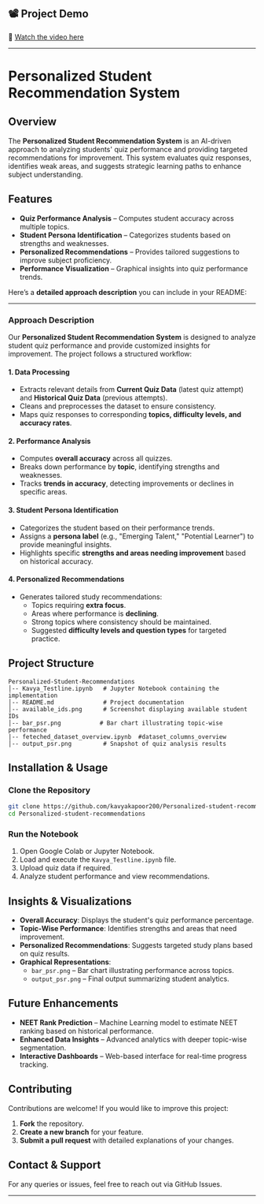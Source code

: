 ## 📽️ Project Demo

🔗 [Watch the video here](https://drive.google.com/file/d/1xyqakcNvdsZ7Ph_M-lz3gcoL3Zflj5na/view?usp=sharing)

---

# **Personalized Student Recommendation System**  

## **Overview**  
The **Personalized Student Recommendation System** is an AI-driven approach to analyzing students' quiz performance and providing targeted recommendations for improvement. This system evaluates quiz responses, identifies weak areas, and suggests strategic learning paths to enhance subject understanding.  

## **Features**  
- **Quiz Performance Analysis** – Computes student accuracy across multiple topics.  
- **Student Persona Identification** – Categorizes students based on strengths and weaknesses.  
- **Personalized Recommendations** – Provides tailored suggestions to improve subject proficiency.  
- **Performance Visualization** – Graphical insights into quiz performance trends.  

Here’s a **detailed approach description** you can include in your README:  

---

### **Approach Description**  

Our **Personalized Student Recommendation System** is designed to analyze student quiz performance and provide customized insights for improvement. The project follows a structured workflow:  

#### **1. Data Processing**  
- Extracts relevant details from **Current Quiz Data** (latest quiz attempt) and **Historical Quiz Data** (previous attempts).  
- Cleans and preprocesses the dataset to ensure consistency.  
- Maps quiz responses to corresponding **topics, difficulty levels, and accuracy rates**.  

#### **2. Performance Analysis**  
- Computes **overall accuracy** across all quizzes.  
- Breaks down performance by **topic**, identifying strengths and weaknesses.  
- Tracks **trends in accuracy**, detecting improvements or declines in specific areas.  

#### **3. Student Persona Identification**  
- Categorizes the student based on their performance trends.  
- Assigns a **persona label** (e.g., "Emerging Talent," "Potential Learner") to provide meaningful insights.  
- Highlights specific **strengths and areas needing improvement** based on historical accuracy.  

#### **4. Personalized Recommendations**  
- Generates tailored study recommendations:  
  - Topics requiring **extra focus**.  
  - Areas where performance is **declining**.  
  - Strong topics where consistency should be maintained.  
  - Suggested **difficulty levels and question types** for targeted practice.  

## **Project Structure**  
```
Personalized-Student-Recommendations
│-- Kavya_Testline.ipynb   # Jupyter Notebook containing the implementation  
│-- README.md              # Project documentation  
│-- available_ids.png      # Screenshot displaying available student IDs  
│-- bar_psr.png           # Bar chart illustrating topic-wise performance
|-- feteched_dataset_overview.ipynb  #dataset_columns_overview  
│-- output_psr.png         # Snapshot of quiz analysis results  
```

## **Installation & Usage**  
### **Clone the Repository**  
```bash
git clone https://github.com/kavyakapoor200/Personalized-student-recommendations.git
cd Personalized-student-recommendations
```

### **Run the Notebook**  
1. Open Google Colab or Jupyter Notebook.  
2. Load and execute the `Kavya_Testline.ipynb` file.  
3. Upload quiz data if required.  
4. Analyze student performance and view recommendations.  

## **Insights & Visualizations**  
- **Overall Accuracy**: Displays the student's quiz performance percentage.  
- **Topic-Wise Performance**: Identifies strengths and areas that need improvement.  
- **Personalized Recommendations**: Suggests targeted study plans based on quiz results.  
- **Graphical Representations**:  
  - `bar_psr.png` – Bar chart illustrating performance across topics.  
  - `output_psr.png` – Final output summarizing student analytics.  

## **Future Enhancements**  
- **NEET Rank Prediction** – Machine Learning model to estimate NEET ranking based on historical performance.  
- **Enhanced Data Insights** – Advanced analytics with deeper topic-wise segmentation.  
- **Interactive Dashboards** – Web-based interface for real-time progress tracking.  

## **Contributing**  
Contributions are welcome! If you would like to improve this project:  
1. **Fork** the repository.  
2. **Create a new branch** for your feature.  
3. **Submit a pull request** with detailed explanations of your changes.  

## **Contact & Support**  
For any queries or issues, feel free to reach out via GitHub Issues.  

---

